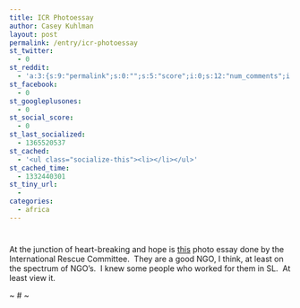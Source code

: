 ```yaml
---
title: ICR Photoessay
author: Casey Kuhlman
layout: post
permalink: /entry/icr-photoessay
st_twitter:
  - 0
st_reddit:
  - 'a:3:{s:9:"permalink";s:0:"";s:5:"score";i:0;s:12:"num_comments";i:0;}'
st_facebook:
  - 0
st_googleplusones:
  - 0
st_social_score:
  - 0
st_last_socialized:
  - 1365520537
st_cached:
  - '<ul class="socialize-this"><li></li></ul>'
st_cached_time:
  - 1332440301
st_tiny_url:
  - 
categories:
  - africa
---
```

# 

At the junction of heart-breaking and hope is [this][1] photo essay done by the International Rescue Committee.  They are a good NGO, I think, at least on the spectrum of NGO’s.  I knew some people who worked for them in SL.  At least view it.

 [1]: http://us.oneworld.net/external/?url=http://www.theirc.org/resources/essays/back-to-school-for-darfur.html

~ # ~
